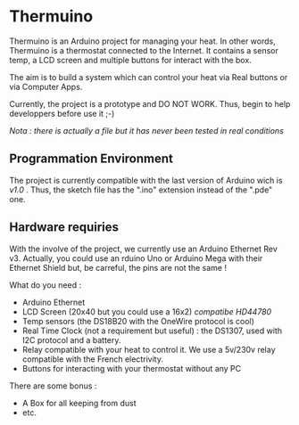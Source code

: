 Thermuino
=========

Thermuino is an Arduino project for managing your heat.
In other words, Thermuino is a thermostat connected to the Internet.
It contains a sensor temp, a LCD screen and multiple buttons for interact with the box.

The aim is to build a system which can control your heat via Real buttons or via Computer Apps.

Currently, the project is a prototype and DO NOT WORK.
Thus, begin to help developpers before use it ;-)

*Nota : there is actually a file but it has never been tested in real conditions*


Programmation Environment
-------------------------

The project is currently compatible with the last version of Arduino wich is *v1.0* .
Thus, the sketch file has the ".ino" extension instead of the ".pde" one.

Hardware requiries
------------------

With the involve of the project, we currently use an Arduino Ethernet Rev v3.
Actually, you could use an rduino Uno or Arduino Mega with their Ethernet Shield but, be carreful, the pins are not the same !

What do you need :
* Arduino Ethernet
* LCD Screen (20x40 but you could use a 16x2) *compatibe HD44780*
* Temp sensors (the DS18B20 with the OneWire protocol is cool)
* Real Time Clock (not a requirement but useful) : the DS1307, used with I2C protocol and a battery.
* Relay compatible with your heat to control it. We use a 5v/230v relay compatible with the French electrivity.
* Buttons for interacting with your thermostat without any PC

There are some bonus :
* A Box for all keeping from dust
*  etc.



